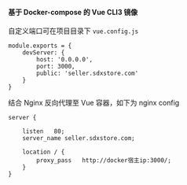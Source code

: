 #### 基于 Docker-compose 的 Vue CLI3 镜像

自定义端口可在项目目录下 `vue.config.js`

    module.exports = {
        devServer: {
            host: '0.0.0.0',
            port: 3000,
            public: 'seller.sdxstore.com'
        }
    }

结合 Nginx 反向代理至 Vue 容器，如下为 nginx config

    server {

        listen   80;
        server_name seller.sdxstore.com;

        location / {
            proxy_pass   http://docker宿主ip:3000/;
        }
    }